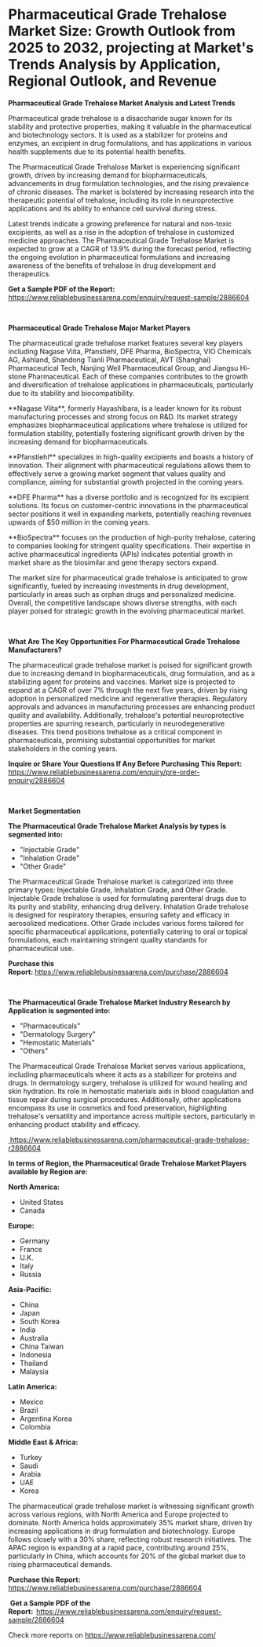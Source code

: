 <p><h1>Pharmaceutical Grade Trehalose Market Size: Growth Outlook from 2025 to 2032, projecting at Market's Trends Analysis by Application, Regional Outlook, and Revenue</h1></p><p><strong>Pharmaceutical Grade Trehalose Market Analysis and Latest Trends</strong></p>
<p><p>Pharmaceutical grade trehalose is a disaccharide sugar known for its stability and protective properties, making it valuable in the pharmaceutical and biotechnology sectors. It is used as a stabilizer for proteins and enzymes, an excipient in drug formulations, and has applications in various health supplements due to its potential health benefits.</p><p>The Pharmaceutical Grade Trehalose Market is experiencing significant growth, driven by increasing demand for biopharmaceuticals, advancements in drug formulation technologies, and the rising prevalence of chronic diseases. The market is bolstered by increasing research into the therapeutic potential of trehalose, including its role in neuroprotective applications and its ability to enhance cell survival during stress.</p><p>Latest trends indicate a growing preference for natural and non-toxic excipients, as well as a rise in the adoption of trehalose in customized medicine approaches. The Pharmaceutical Grade Trehalose Market is expected to grow at a CAGR of 13.9% during the forecast period, reflecting the ongoing evolution in pharmaceutical formulations and increasing awareness of the benefits of trehalose in drug development and therapeutics.</p></p>
<p><strong>Get a Sample PDF of the Report:&nbsp;</strong> <a href="https://www.reliablebusinessarena.com/enquiry/request-sample/2886604?utm_campaign=2136&utm_medium=2&utm_source=Github&utm_content=ia&utm_term=13032025&utm_id=pharmaceutical-grade-trehalose">https://www.reliablebusinessarena.com/enquiry/request-sample/2886604</a></p>
<p>&nbsp;</p>
<p><strong>Pharmaceutical Grade Trehalose Major Market Players</strong></p>
<p><p>The pharmaceutical grade trehalose market features several key players including Nagase Viita, Pfanstiehl, DFE Pharma, BioSpectra, VIO Chemicals AG, Ashland, Shandong Tianli Pharmaceutical, AVT (Shanghai) Pharmaceutical Tech, Nanjing Well Pharmaceutical Group, and Jiangsu Hi-stone Pharmaceutical. Each of these companies contributes to the growth and diversification of trehalose applications in pharmaceuticals, particularly due to its stability and biocompatibility.</p><p>**Nagase Viita**, formerly Hayashibara, is a leader known for its robust manufacturing processes and strong focus on R&D. Its market strategy emphasizes biopharmaceutical applications where trehalose is utilized for formulation stability, potentially fostering significant growth driven by the increasing demand for biopharmaceuticals.</p><p>**Pfanstiehl** specializes in high-quality excipients and boasts a history of innovation. Their alignment with pharmaceutical regulations allows them to effectively serve a growing market segment that values quality and compliance, aiming for substantial growth projected in the coming years.</p><p>**DFE Pharma** has a diverse portfolio and is recognized for its excipient solutions. Its focus on customer-centric innovations in the pharmaceutical sector positions it well in expanding markets, potentially reaching revenues upwards of $50 million in the coming years.</p><p>**BioSpectra** focuses on the production of high-purity trehalose, catering to companies looking for stringent quality specifications. Their expertise in active pharmaceutical ingredients (APIs) indicates potential growth in market share as the biosimilar and gene therapy sectors expand.</p><p>The market size for pharmaceutical grade trehalose is anticipated to grow significantly, fueled by increasing investments in drug development, particularly in areas such as orphan drugs and personalized medicine. Overall, the competitive landscape shows diverse strengths, with each player poised for strategic growth in the evolving pharmaceutical market.</p></p>
<p>&nbsp;</p>
<p><strong>What Are The Key Opportunities For Pharmaceutical Grade Trehalose Manufacturers?</strong></p>
<p><p>The pharmaceutical grade trehalose market is poised for significant growth due to increasing demand in biopharmaceuticals, drug formulation, and as a stabilizing agent for proteins and vaccines. Market size is projected to expand at a CAGR of over 7% through the next five years, driven by rising adoption in personalized medicine and regenerative therapies. Regulatory approvals and advances in manufacturing processes are enhancing product quality and availability. Additionally, trehalose's potential neuroprotective properties are spurring research, particularly in neurodegenerative diseases. This trend positions trehalose as a critical component in pharmaceuticals, promising substantial opportunities for market stakeholders in the coming years.</p></p>
<p><strong>Inquire or Share Your Questions If Any Before Purchasing This Report:</strong> <a href="https://www.reliablebusinessarena.com/enquiry/pre-order-enquiry/2886604?utm_campaign=2136&utm_medium=2&utm_source=Github&utm_content=ia&utm_term=13032025&utm_id=pharmaceutical-grade-trehalose">https://www.reliablebusinessarena.com/enquiry/pre-order-enquiry/2886604</a></p>
<p>&nbsp;</p>
<p><strong>Market Segmentation</strong></p>
<p><strong>The Pharmaceutical Grade Trehalose Market Analysis by types is segmented into:</strong></p>
<p><ul><li>"Injectable Grade"</li><li>"Inhalation Grade"</li><li>"Other Grade"</li></ul></p>
<p><p>The Pharmaceutical Grade Trehalose market is categorized into three primary types: Injectable Grade, Inhalation Grade, and Other Grade. Injectable Grade trehalose is used for formulating parenteral drugs due to its purity and stability, enhancing drug delivery. Inhalation Grade trehalose is designed for respiratory therapies, ensuring safety and efficacy in aerosolized medications. Other Grade includes various forms tailored for specific pharmaceutical applications, potentially catering to oral or topical formulations, each maintaining stringent quality standards for pharmaceutical use.</p></p>
<p><strong>Purchase this Report:&nbsp;</strong><a href="https://www.reliablebusinessarena.com/purchase/2886604?utm_campaign=2136&utm_medium=2&utm_source=Github&utm_content=ia&utm_term=13032025&utm_id=pharmaceutical-grade-trehalose">https://www.reliablebusinessarena.com/purchase/2886604</a></p>
<p>&nbsp;</p>
<p><strong>The Pharmaceutical Grade Trehalose Market Industry Research by Application is segmented into:</strong></p>
<p><ul><li>"Pharmaceuticals"</li><li>"Dermatology Surgery"</li><li>"Hemostatic Materials"</li><li>"Others"</li></ul></p>
<p><p>The Pharmaceutical Grade Trehalose Market serves various applications, including pharmaceuticals where it acts as a stabilizer for proteins and drugs. In dermatology surgery, trehalose is utilized for wound healing and skin hydration. Its role in hemostatic materials aids in blood coagulation and tissue repair during surgical procedures. Additionally, other applications encompass its use in cosmetics and food preservation, highlighting trehalose's versatility and importance across multiple sectors, particularly in enhancing product stability and efficacy.</p></p>
<p><a href="https://www.reliablebusinessarena.com/pharmaceutical-grade-trehalose-r2886604?utm_campaign=2136&utm_medium=2&utm_source=Github&utm_content=ia&utm_term=13032025&utm_id=pharmaceutical-grade-trehalose">&nbsp;https://www.reliablebusinessarena.com/pharmaceutical-grade-trehalose-r2886604</a></p>
<p><strong>In terms of Region, the Pharmaceutical Grade Trehalose Market Players available by Region are:</strong></p>
<p>
    <p> <strong> North America: </strong>
        <ul>
            <li>United States</li>
            <li>Canada</li>
        </ul>
        </p> 
    <p> <strong> Europe: </strong>
        <ul>
            <li>Germany</li>
            <li>France</li>
            <li>U.K.</li>
            <li>Italy</li>
            <li>Russia</li>
        </ul>
        </p> 
    <p> <strong> Asia-Pacific: </strong>
        <ul>
            <li>China</li>
            <li>Japan</li>
            <li>South Korea</li>
            <li>India</li>
            <li>Australia</li>
            <li>China Taiwan</li>
            <li>Indonesia</li>
            <li>Thailand</li>
            <li>Malaysia</li>
        </ul>
        </p> 
    <p> <strong> Latin America: </strong>
        <ul>
            <li>Mexico</li>
            <li>Brazil</li>
            <li>Argentina Korea</li>
            <li>Colombia</li>
        </ul>
        </p> 
    <p> <strong> Middle East & Africa: </strong>
        <ul>
            <li>Turkey</li>
            <li>Saudi</li>
            <li>Arabia</li>
            <li>UAE</li>
            <li>Korea</li>
        </ul>
    </p>
    </p>
<p><p>The pharmaceutical grade trehalose market is witnessing significant growth across various regions, with North America and Europe projected to dominate. North America holds approximately 35% market share, driven by increasing applications in drug formulation and biotechnology. Europe follows closely with a 30% share, reflecting robust research initiatives. The APAC region is expanding at a rapid pace, contributing around 25%, particularly in China, which accounts for 20% of the global market due to rising pharmaceutical demands.</p></p>
<p><strong>Purchase this Report: </strong><a href="https://www.reliablebusinessarena.com/purchase/2886604?utm_campaign=2136&utm_medium=2&utm_source=Github&utm_content=ia&utm_term=13032025&utm_id=pharmaceutical-grade-trehalose">https://www.reliablebusinessarena.com/purchase/2886604</a></p>
<p>&nbsp;<strong>Get a Sample PDF of the Report:&nbsp;&nbsp;</strong><a href="https://www.reliablebusinessarena.com/enquiry/request-sample/2886604?utm_campaign=2136&utm_medium=2&utm_source=Github&utm_content=ia&utm_term=13032025&utm_id=pharmaceutical-grade-trehalose">https://www.reliablebusinessarena.com/enquiry/request-sample/2886604</a></p>
<p><strong></strong></p>
<p>Check more reports on <a href="https://www.reliablebusinessarena.com/?utm_campaign=2136&utm_medium=2&utm_source=Github&utm_content=ia&utm_term=13032025&utm_id=pharmaceutical-grade-trehalose">https://www.reliablebusinessarena.com/</a></p>